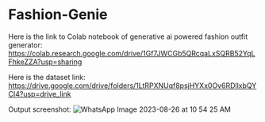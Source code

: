 # Fashion-Genie

Here is the link to Colab notebook of generative ai powered fashion outfit generator:
https://colab.research.google.com/drive/1Gf7JWCGb5QRcqaLxSQRB52YqLFhkeZZA?usp=sharing

Here is the dataset link:
https://drive.google.com/drive/folders/1LtRPXNUqf8psjHYXx0Ov6RDllxbQYCI4?usp=drive_link

Output screenshot:
![WhatsApp Image 2023-08-26 at 10 54 25 AM](https://github.com/Sasireka3019/Fashion-Genie/assets/80803086/4db254a4-02cd-430a-810c-f37d0d81166b)
